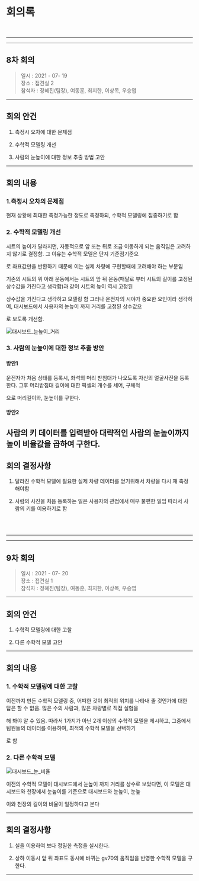 # 회의록
<br>

-------------------------------------------------
-------------------------------------------------
## 8차 회의
>일시 : 2021 - 07- 19 <br>
>장소 : 접견실 2<br>
>참석자 : 정혜진(팀장), 여동훈, 최지한, 이상목, 우승엽<br>

-----------------------------------------------------

## 회의 안건

  1. 측정시 오차에 대한 문제점

  2. 수학적 모델링 개선

  3. 사람의 눈높이에 대한 정보 추출 방법 고안

------------------------------------------------------


## 회의 내용

### 1.측정시 오차의 문제점

 현재 상황에 최대한 측정가능한 정도로 측정하되, 수학적 모델링에 집중하기로 함

### 2. 수학적 모델링 개선

시트의 높이가 달라지면, 자동적으로 앞 또는 뒤로 조금 이동하게 되는 움직임은 고려하지 않기로 결정함. 그 이유는 수학적 모델은 단지 기준점기준으

로 좌표값만을 반환하기 때문에 이는 실제 차량에 구현할때에 고려해야 하는 부분임

기존의 시트의 위 아래 운동에서는 시트의 앞 뒤 운동(패달로 부터 시트의 길이를 고정된 상수값을 가진다고 생각함)과 같이 시트의 높이 역시 고정된 

상수값을 가진다고 생각하고 모델링 함 그러나 운전자의 시야가 중요한 요인이라 생각하여, 대시보드에서 사용자의 눈높이 까지 거리를 고정된 상수값으

로 보도록 개선함.

![대시보드_눈높이_거리](https://user-images.githubusercontent.com/48755699/126580809-1198a920-b36c-447b-8988-5f58b78e6331.jpg)


### 3. 사람의 눈높이에 대한 정보 추출 방안

#### 방안1

운전자가 처음 상태를 등록시, 좌석의 머리 받침대가 나오도록 자신의 얼굴사진을 등록한다. 그후 머리받침대 길이에 대한 픽셀의 개수를 세어, 구체적

으로 머리길이와, 눈높이를 구한다.

#### 방안2
 
사람의 키 데이터를 입력받아 대략적인 사람의 눈높이까지 높이 비율값을 곱하여 구한다.
-------------------------------------------------------------

## 회의 결정사항

1. 달라진 수학적 모델에 필요한 실제 차량 데이터를 얻기위해서 차량을 다시 재 측정해야함

2. 사람의 사진을 처음 등록하는 일은 사용자의 관점에서 매우 불편한 일임 따라서 사람의 키를 이용하기로 함


<br><br>




----------------------------------------------------------
----------------------------------------------------------
## 9차 회의
> 일시 : 2021 - 07- 20 <br>
> 장소 : 접견실 1<br>
> 참석자 : 정혜진(팀장), 여동훈, 최지한, 이상목, 우승엽<br>

-----------------------------------------------------

## 회의 안건

  1. 수학적 모델링에 대한 고찰
   
  2. 다른 수학적 모델 고안

------------------------------------------------------

## 회의 내용

### 1. 수학적 모델링에 대한 고찰

이전까지 만든 수학적 모델링 중, 어떠한 것이 최적의 위치를 나타내 줄 것인가에 대한 답은 할 수 없음. 많은 수의 사람과, 많은 차량별로 직접 실험을 

해 봐야 알 수 있음. 따라서 1가지가 아닌 2개 이상의 수학적 모델을 제시하고, 그중에서 팀원들의 데이터를 이용하여, 최적의 수학적 모델을 선택하기

로 함 
  

### 2. 다른 수학적 모델

![대시보드_눈_비율](https://user-images.githubusercontent.com/48755699/126581739-ed010e00-22a2-4c06-9f60-3c4c05d480b2.jpg)


이전의 수학적 모델이 대시보드에서 눈높이 까지 거리를 상수로 보았다면, 이 모델은 대시보드와 천장에서 눈높이를 기준으로 대시보드와 눈높이, 눈높

이와 천장의 길이의 비율이 일정하다고 본다

-------------------------------------------------------------









## 회의 결정사항

1. 실을 이용하여 보다 정밀한 측정을 실시한다.

2. 상하 이동시 앞 뒤 좌표도 동시에 바뀌는 gv70의 움직임을 반영한 수학적 모델을 구한다.
-------------------------------------------------------------------------
